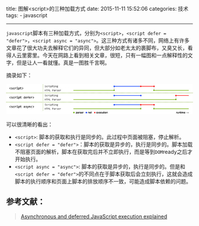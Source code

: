 title: 图解&lt;script&gt;的三种加载方式
date: 2015-11-11 15:52:06
categories: 技术
tags:
	- javascript

---

`javascript`脚本有三种加载方式，分别为`<script>`，`<script defer = "defer">`，`<script async = "async">`。这三种方式有诸多不同，网络上有许多文章花了很大功夫去解释它们的异同，但大部分如老太太的裹脚布，又臭又长，看得人云里雾里。今天在网路上看到相关文章，很短，只有一幅图和一点解释性的文字，但是让人一看就懂。真是一图胜千言啊。

摘录如下：

![三种脚本加载的异同点](/images/blog/20151111/script.jpg)

可以很清晰的看出：
* `<script>`: 脚本的获取和执行是同步的。此过程中页面被阻塞，停止解析。
* `<script defer = "defer">`：脚本的获取是异步的，执行是同步的。脚本加载不阻塞页面的解析，脚本在获取完后并不立即执行，而是等到`DOM`ready之后才开始执行。
* `<script async = "async">`: 脚本的获取是异步的，执行是同步的。但是和`<script defer = "defer">`的不同点在于脚本获取后会立刻执行，这就会造成脚本的执行顺序和页面上脚本的排放顺序不一致，可能造成脚本依赖的问题。

## 参考文献：
> [Asynchronous and deferred JavaScript execution explained](http://peter.sh/experiments/asynchronous-and-deferred-javascript-execution-explained/)
